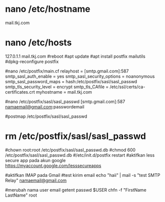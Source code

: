 # nano /etc/hostname
mail.tkj.com
# nano /etc/hosts
127.0.1.1 mail.tkj.com
#reboot
#apt update
#apt install postfix mailutils
#dpkg-reconfigure postfix

#nano /etc/postfix/main.cf
relayhost = [smtp.gmail.com]:587
smtp_sasl_auth_enable = yes
smtp_sasl_security_options = noanonymous
smtp_sasl_password_maps = hash:/etc/postfix/sasl/sasl_passwd
smtp_tls_security_level = encrypt
smtp_tls_CAfile = /etc/ssl/certs/ca-certificates.crt
myhostname = mail.tkj.com

#nano /etc/postfix/sasl/sasl_passwd
[smtp.gmail.com]:587 namaemail@gmail.com:passwordemail

#postmap /etc/postfix/sasl/sasl_passwd
# rm /etc/postfix/sasl/sasl_passwd
#chown root:root /etc/postfix/sasl/sasl_passwd.db
#chmod 600 /etc/postfix/sasl/sasl_passwd.db
#/etc/init.d/postfix restart
#aktifkan less secure app pada akun google
https://myaccount.google.com/lesssecureapps

#aktifkan IMAP pada Gmail
#test kirim email
echo "haii" | mail -s "test SMTP Relay" namaemail@gmail.com

#merubah nama user email
getent passwd $USER
chfn -f "FirstName LastName" root